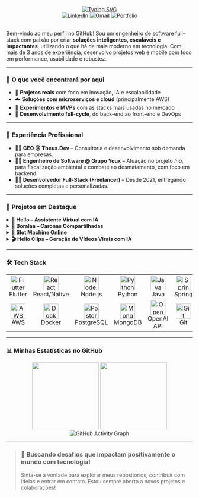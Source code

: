 <!-- Cabeçalho animado -->
<div align="center">
  <a href="https://github.com/TheuXL">
    <img src="https://readme-typing-svg.herokuapp.com?font=Fira+Code&size=32&pause=1000&color=31C754¢er=true&vCenter=true&width=550&lines=Ol%C3%A1%2C+eu+sou+o+Matheus+Santos;Engenheiro+de+Software;Desenvolvedor+Full-Stack;Especialista+em+IA+%26+Cloud" alt="Typing SVG">
  </a>
</div>

<!-- Badges de Contato/Social -->
<div align="center">
  <a href="https://www.linkedin.com/in/matheuss-dev" target="_blank"><img src="https://img.shields.io/badge/LinkedIn-0077B5?style=for-the-badge&logo=linkedin&logoColor=white" alt="LinkedIn"></a>
  <a href="mailto:matheuss.devv@gmail.com" target="_blank"><img src="https://img.shields.io/badge/Gmail-D14836?style=for-the-badge&logo=gmail&logoColor=white" alt="Gmail"></a>
  <a href="https://theuxdev.vercel.app/" target="_blank"><img src="https://img.shields.io/badge/Portfólio-31C754?style=for-the-badge&logo=vercel&logoColor=white" alt="Portfolio"></a>
</div>

<br>

Bem-vindo ao meu perfil no GitHub! Sou um engenheiro de software full-stack com paixão por criar **soluções inteligentes, escaláveis e impactantes**, utilizando o que há de mais moderno em tecnologia. Com mais de 3 anos de experiência, desenvolvo projetos web e mobile com foco em performance, usabilidade e robustez.

---

### 🚀 **O que você encontrará por aqui**

-   🤖 **Projetos reais** com foco em inovação, IA e escalabilidade
-   ☁️ **Soluções com microserviços e cloud** (principalmente AWS)
-   🧪 **Experimentos e MVPs** com as stacks mais usadas no mercado
-   🔄 **Desenvolvimento full-cycle**, do back-end ao front-end e DevOps

---

### 💼 **Experiência Profissional**

-   **👨‍💼 CEO @ Theus.Dev** – Consultoria e desenvolvimento sob demanda para empresas.
-   **👨‍💻 Engenheiro de Software @ Grupo Youx** – Atuação no projeto *Inã*, para fiscalização ambiental e combate ao desmatamento, com foco em backend.
-   **🧑‍💻 Desenvolvedor Full-Stack (Freelancer)** – Desde 2021, entregando soluções completas e personalizadas.

---

### 🧠 **Projetos em Destaque**

<details>
  <summary><strong>📱 Hello – Assistente Virtual com IA</strong></summary>
  <br>
  <ul>
    <li>App para Android com comandos por voz que interage com apps como WhatsApp e Instagram.</li>
    <li><strong>Stack:</strong> Flutter, Node.js, Python, AWS, NLP, segurança avançada.</li>
    <li><strong>Destaques:</strong> Integração com IA (OpenAI, Whisper), arquitetura modular, comandos por voz em tempo real.</li>
  </ul>
</details>

<details>
  <summary><strong>🚗 Boralaa – Caronas Compartilhadas</strong></summary>
  <br>
  <ul>
    <li>Mais de 10 mil downloads, inspirado no BlaBlaCar.</li>
    <li><strong>Stack:</strong> React Native, Node.js, Python, Oracle Cloud.</li>
    <li><strong>Recursos:</strong> Localização em tempo real, API REST, testes com Jest.</li>
  </ul>
</details>

<details>
  <summary><strong>🎰 Slot Machine Online</strong></summary>
  <br>
  <ul>
    <li>Jogo web responsivo com lógica de premiação e animações.</li>
    <li><strong>Stack:</strong> Node.js, JavaScript, PostgreSQL, HTML, CSS.</li>
    <li><strong>Destaques:</strong> Geração de números pseudoaleatórios e sistema de transações seguras.</li>
  </ul>
</details>

<details>
  <summary><strong>🎬 Hello Clips – Geração de Vídeos Virais com IA</strong></summary>
  <br>
  <ul>
    <li>Plataforma web/mobile que identifica e gera clipes virais automaticamente.</li>
    <li><strong>Stack:</strong> React, Node.js, Python (FastAPI/Flask), MongoDB, Celery, OpenCV, Whisper, OpenAI.</li>
    <li><strong>Destaques:</strong> Análise semântica, transcrição de áudio, detecção de cenas e rostos, pontuação de viralidade.</li>
  </ul>
</details>

---

### 🛠️ **Tech Stack**

<table align="center">
  <tr>
    <td align="center" width="120">
      <img src="https://cdn.jsdelivr.net/gh/devicons/devicon/icons/flutter/flutter-original.svg" width="40" height="40" alt="Flutter" />
      <br>Flutter
    </td>
    <td align="center" width="120">
      <img src="https://cdn.jsdelivr.net/gh/devicons/devicon/icons/react/react-original-wordmark.svg" width="40" height="40" alt="React" />
      <br>React/Native
    </td>
    <td align="center" width="120">
      <img src="https://cdn.jsdelivr.net/gh/devicons/devicon/icons/nodejs/nodejs-original.svg" width="40" height="40" alt="Node.js" />
      <br>Node.js
    </td>
    <td align="center" width="120">
      <img src="https://cdn.jsdelivr.net/gh/devicons/devicon/icons/python/python-original.svg" width="40" height="40" alt="Python" />
      <br>Python
    </td>
    <td align="center" width="120">
      <img src="https://cdn.jsdelivr.net/gh/devicons/devicon/icons/java/java-original.svg" width="40" height="40" alt="Java" />
      <br>Java
    </td>
    <td align="center" width="120">
      <img src="https://cdn.jsdelivr.net/gh/devicons/devicon/icons/spring/spring-original.svg" width="40" height="40" alt="Spring" />
      <br>Spring
    </td>
  </tr>
  <tr>
    <td align="center" width="120">
      <img src="https://cdn.jsdelivr.net/gh/devicons/devicon/icons/amazonwebservices/amazonwebservices-original-wordmark.svg" width="40" height="40" alt="AWS" />
      <br>AWS
    </td>
    <td align="center" width="120">
      <img src="https://cdn.jsdelivr.net/gh/devicons/devicon/icons/docker/docker-original.svg" width="40" height="40" alt="Docker" />
      <br>Docker
    </td>
    <td align="center" width="120">
      <img src="https://cdn.jsdelivr.net/gh/devicons/devicon/icons/postgresql/postgresql-original.svg" width="40" height="40" alt="PostgreSQL" />
      <br>PostgreSQL
    </td>
    <td align="center" width="120">
      <img src="https://cdn.jsdelivr.net/gh/devicons/devicon/icons/mongodb/mongodb-original.svg" width="40" height="40" alt="MongoDB" />
      <br>MongoDB
    </td>
    <td align="center" width="120">
      <img src="https://user-images.githubusercontent.com/25181517/183897015-94a058a6-b86e-4e42-a37f-bf92061753e5.png" width="40" height="40" alt="OpenAI" />
      <br>OpenAI API
    </td>
    <td align="center" width="120">
      <img src="https://cdn.jsdelivr.net/gh/devicons/devicon/icons/git/git-original.svg" width="40" height="40" alt="Git" />
      <br>Git
    </td>
  </tr>
</table>

---

### 📊 **Minhas Estatísticas no GitHub**

<div align="center">
  <img height="180em" src="https://github-readme-stats.vercel.app/api?username=TheuXL&show_icons=true&theme=tokyonight&include_all_commits=true&count_private=true&hide_border=true"/>
  <img height="180em" src="https://github-readme-stats.vercel.app/api/top-langs/?username=TheuXL&layout=compact&langs_count=7&theme=tokyonight&hide_border=true"/>
</div>

<div align="center">
  <img src="https://github-readme-activity-graph.vercel.app/graph?username=TheuXL&bg_color=1a1b27&color=31c754&line=31c754&point=ffffff&area=true&hide_border=true" alt="GitHub Activity Graph" />
</div>

---

> ### 🌟 **Buscando desafios que impactam positivamente o mundo com tecnologia!**
> Sinta-se à vontade para explorar meus repositórios, contribuir com ideias e entrar em contato. Estou sempre aberto a novos projetos e colaborações!
